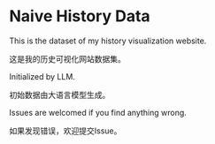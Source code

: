 # Naive History Data

This is the dataset of my history visualization website.

这是我的历史可视化网站数据集。

Initialized by LLM.

初始数据由大语言模型生成。

Issues are welcomed if you find anything wrong.

如果发现错误，欢迎提交Issue。